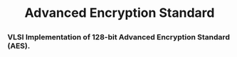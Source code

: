 # <p align = "center">Advanced Encryption Standard</p>

### VLSI Implementation of 128-bit Advanced Encryption Standard (AES).
